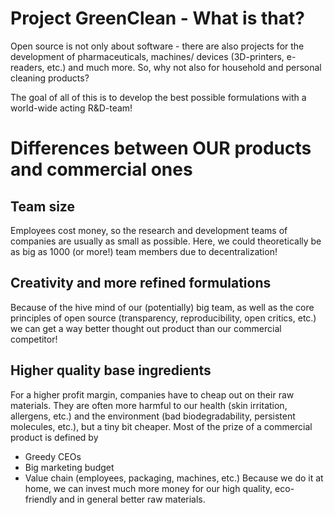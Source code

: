 # Project GreenClean - What is that?  
Open source is not only about software - there are also projects for the development of pharmaceuticals, machines/ devices (3D-printers, e-readers, etc.) and much more. 
So, why not also for household and personal cleaning products?

The goal of all of this is to develop the best possible formulations with a world-wide acting R&D-team!


# Differences between OUR products and commercial ones  

## Team size
Employees cost money, so the research and development teams of companies are usually as small as possible.
Here, we could theoretically be as big as 1000 (or more!) team members due to decentralization!

## Creativity and more refined formulations
Because of the hive mind of our (potentially) big team, as well as the core principles of open source (transparency, reproducibility, open critics, etc.) we can get a way better thought out product than our commercial competitor!  

## Higher quality base ingredients  
For a higher profit margin, companies have to cheap out on their raw materials. They are often more harmful to our health (skin irritation, allergens, etc.) and the environment (bad biodegradability, persistent molecules, etc.), but a tiny bit cheaper.
Most of the prize of a commercial product is defined by
* Greedy CEOs
* Big marketing budget
* Value chain (employees, packaging, machines, etc.)
Because we do it at home, we can invest much more money for our high quality, eco-friendly and in general better raw materials.
